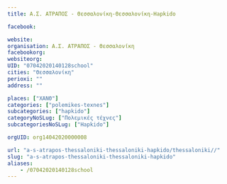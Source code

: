 ```yaml
---
title: Α.Σ. ΑΤΡΑΠΟΣ - Θεσσαλονίκη-Θεσσαλονίκη-Hapkido

facebook:

website:
organisation: Α.Σ. ΑΤΡΑΠΟΣ - Θεσσαλονίκη
facebookorg:
websiteorg:
UID: "07042020140128school"
cities: "Θεσσαλονίκη"
perioxi: ""
address: ""

places: ["ΧΑΝΘ"]
categories: ["polemikes-texnes"]
subcategories: ["hapkido"]
categoryNoSLug: ["Πολεμικές τέχνες"]
subcategoriesNoSLug: ["Hapkido"]

orgUID: org14042020000008

url: "a-s-atrapos-thessaloniki-thessaloniki-hapkido/thessaloniki//"
slug: "a-s-atrapos-thessaloniki-thessaloniki-hapkido"
aliases:
    - /07042020140128school
---
```





